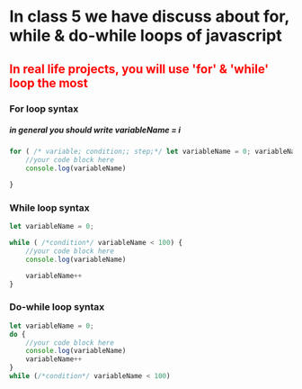 # In class 5 we have discuss about for, while & do-while loops of javascript

<h2><span style="color:red;">In real life projects, you will use 'for' & 'while' loop the most</span></h2>

### For loop syntax

##### in general you should write variableName = i

``` javascript
for ( /* variable; condition;; step;*/ let variableName = 0; variableName < 100; variableName++) {
    //your code block here
    console.log(variableName)

}
```

### While loop syntax

``` javascript
let variableName = 0;

while ( /*condition*/ variableName < 100) {
    //your code block here
    console.log(variableName)

    variableName++
}
```

### Do-while loop syntax 

``` javascript
let variableName = 0;
do {
    //your code block here
    console.log(variableName)
    variableName++
}
while (/*condition*/ variableName < 100)
```
